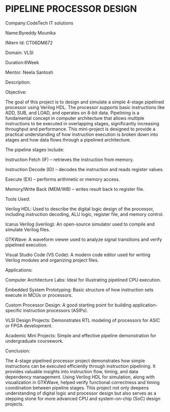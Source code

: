 # PIPELINE PROCESSOR DESIGN

Company:CodeTech IT solutions

Name:Byreddy Mounika

INtern Id: CT06DM672

Domain: VLSI

Duration:6Week

Mentor: Neela Santosh

Description:

Objective:

The goal of this project is to design and simulate a simple 4-stage pipelined processor using Verilog HDL. The processor supports basic instructions like ADD, SUB, and LOAD, and operates on 8-bit data. Pipelining is a fundamental concept in computer architecture that allows multiple instructions to be executed in overlapping stages, significantly increasing throughput and performance. This mini-project is designed to provide a practical understanding of how instruction execution is broken down into stages and how data flows through a pipelined architecture.

The pipeline stages include:

Instruction Fetch (IF) – retrieves the instruction from memory.

Instruction Decode (ID) – decodes the instruction and reads register values.

Execute (EX) – performs arithmetic or memory access.

Memory/Write Back (MEM/WB) – writes result back to register file.


 Tools Used:
 
Verilog HDL: Used to describe the digital logic design of the processor, including instruction decoding, ALU logic, register file, and memory control.

Icarus Verilog (iverilog): An open-source simulator used to compile and simulate Verilog files.

GTKWave: A waveform viewer used to analyze signal transitions and verify pipelined execution.

Visual Studio Code (VS Code): A modern code editor used for writing Verilog modules and organizing project files.

 Applications:
 
Computer Architecture Labs: Ideal for illustrating pipelined CPU execution.

Embedded System Prototyping: Basic structure of how instruction sets execute in MCUs or processors.

Custom Processor Design: A good starting point for building application-specific instruction processors (ASIPs).

VLSI Design Projects: Demonstrates RTL modeling of processors for ASIC or FPGA development.

Academic Mini Projects: Simple and effective pipeline demonstration for undergraduate coursework.

Conclusion:

The 4-stage pipelined processor project demonstrates how simple instructions can be executed efficiently through instruction pipelining. It provides valuable insights into instruction flow, timing, and data dependency management. Using Verilog HDL for simulation, along with visualization in GTKWave, helped verify functional correctness and timing coordination between pipeline stages. This project not only deepens understanding of digital logic and processor design but also serves as a stepping stone for more advanced CPU and system-on-chip (SoC) design projects.


